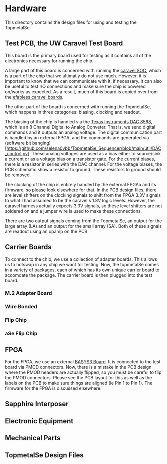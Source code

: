 
# Hardware 
This directory contains the design files for using and testing the TopmetalSe.

## Test PCB, the UW Caravel Test Board
This board is the primary board used for testing as it contains all of the electronics necessary for running the chip.

A large part of this board is concerned with running the [caravel SOC](https://caravel-harness.readthedocs.io/en/latest/index.html), which is a part of the chip that we ultimatly do not use much. However, it is important to know that we can communicate with it, if necessary. It can also be useful to test I/O connections and make sure the chip is powered on/works as expected. As a result, much of this board is copied over from the [efabless caravel boards](https://github.com/efabless/caravel_board).

The other part of the board is concerned with running the TopmetalSe, which happens in three categories: biasing, clocking and readout. 

The biasing of the chip is handled via the [Texas Instruments DAC 8568](https://www.ti.com/product/DAC8568?utm_source=google&utm_medium=cpc&utm_campaign=asc-null-null-GPN_EN-cpc-pf-google-wwe&utm_content=DAC8568&ds_k=DAC8568&DCM=yes&gclid=EAIaIQobChMIwIbj3O62_wIV-y-tBh3P_wriEAAYASAAEgLwtPD_BwE&gclsrc=aw.ds), which is an 8 Channel Digital to Analog Conveter. That is, we send digital commands and it outputs an analog voltage. The digital communication part is handled by an external FPGA, and the commands are generated via (software bit banging)[https://github.com/selena0vbb/TopmetalSe_Sequencer/blob/main/util/DAC_control.py]. These analog voltages are used as a bias either to source/sink a current or as a voltage bias on a transistor gate. For the current biases, there is a resistor in series with the DAC channel. For the voltage biases, the PCB schematic show a resistor to ground. These resistors to ground should be removed.

The clocking of the chip is entirely handled by the external FPGAa and its firmware, so please look elsewhere for that. In the PCB design files, there are level shifters on the clocking signals to shift from the FPGA 3.3V signals to what I had assumed to be the caravel's 1.8V logic levels. However, the caravel harness actually expects 3.3V signals, so these level shifters are not soldered on and a jumper wire is used to make these connections.

There are two output signals coming from the TopmetalSe, an output for the large array (LA) and an output for the small array (SA). Both of these signals are readout using an opamp on the PCB. 

## Carrier Boards
To connect to the chip, we use a collection of adapter boards. This allows us to hotswap in any chip we want for testing. Now, the topmetalSe comes in a variety of packages, each of which has its own unique carrier board to accomdate the package. The carrier board is then plugged into the test board.

### M.2 Adapter Board

### Wire Bonded

### Flip Chip

### aSe Flip Chip

## FPGA
For the FPGA, we use an external [BASYS3 Board](https://digilent.com/shop/basys-3-artix-7-fpga-trainer-board-recommended-for-introductory-users/). It is connected to the test board via PMOD connectors. Now, there is a mistake in the PCB design where the PMOD headers are actually flipped, so you must be careful to flip the PMOD connectors. Please see the PCB layout for this as well as the labels on the PCB to make sure things are aligned (ie Pin 1 to Pin 1). The firmware for the FPGA is discussed elsewhere.

## Sapphire Interposer

## Electronic Equipment

## Mechanical Parts

## TopmetalSe Design Files

